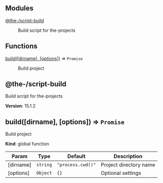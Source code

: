 <!--- Code generated by @the-/script-doc. DO NOT EDIT. -->

## Modules

<dl>
<dt><a href="#module_@the-/script-build">@the-/script-build</a></dt>
<dd><p>Build script for the-projects</p>
</dd>
</dl>

## Functions

<dl>
<dt><a href="#build">build([dirname], [options])</a> ⇒ <code>Promise</code></dt>
<dd><p>Build project</p>
</dd>
</dl>

<a name="module_@the-/script-build"></a>

## @the-/script-build
Build script for the-projects

**Version**: 15.1.2  
<a name="build"></a>

## build([dirname], [options]) ⇒ <code>Promise</code>
Build project

**Kind**: global function  

| Param | Type | Default | Description |
| --- | --- | --- | --- |
| [dirname] | <code>string</code> | <code>&quot;process.cwd()&quot;</code> | Project directory name |
| [options] | <code>Object</code> | <code>{}</code> | Optional settings |

